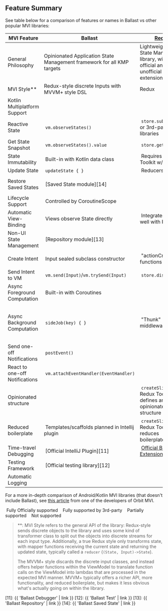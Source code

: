 ---
---

## Feature Summary

See table below for a comparison of features or names in Ballast vs other popular MVI libraries:

| MVI Feature                    | Ballast                                                                                                        | [Redux][20]                                                                                                               | [Orbit][30]                                                                                                                                       | [MVIKotlin][40]                                                                                              | [Uniflow-kt][50]                                                                                                                                                   |
|--------------------------------|----------------------------------------------------------------------------------------------------------------|---------------------------------------------------------------------------------------------------------------------------|---------------------------------------------------------------------------------------------------------------------------------------------------|--------------------------------------------------------------------------------------------------------------|--------------------------------------------------------------------------------------------------------------------------------------------------------------------|
| General Philosophy             | Opinionated Application State Management framework for all KMP targets                                         | Lightweight JS UI State Management library, with many official and unofficial extensions                                  | Fully-featured, low-profile UI MVI framework for Android                                                                                          | Redux implementation in Kotlin for Android                                                                   |                                                                                                                                                                    |
| MVI Style**                    | Redux-style discrete Inputs with MVVM+ style DSL                                                               | Redux                                                                                                                     | MVVM+                                                                                                                                             | Redux                                                                                                        | MVVM+                                                                                                                                                              |
| Kotlin Multiplatform Support   | <i class="fas fa-check-double" style="color: green"></i>&nbsp;                                                 | <i class="fas fa-ban" style="color: red"></i>&nbsp;                                                                       | <i class="fas fa-check-double" style="color: green"></i>&nbsp;                                                                                    | <i class="fas fa-check-double" style="color: green"></i>&nbsp;                                               | <i class="fas fa-ban" style="color: red"></i>&nbsp;                                                                                                                |
| Reactive State                 | <i class="fas fa-check-double" style="color: green"></i>&nbsp;`vm.observeStates()`                             | <i class="fas fa-minus-circle" style="color: #ebc634"></i>&nbsp;`store.subscribe()` or 3rd-party libraries                | <i class="fas fa-check-double" style="color: green"></i>&nbsp;`container.stateFlow`                                                               | <i class="fas fa-check-double" style="color: green"></i>&nbsp;`store.states(Observer<State>)`                | <i class="fas fa-check-double" style="color: green"></i>&nbsp;`onStates(viewModel) { }`                                                                            |
| Get State Snapshot             | <i class="fas fa-check-double" style="color: green"></i>&nbsp;`vm.observeStates().value`                       | <i class="fas fa-check-double" style="color: green"></i>&nbsp;`store.getState()`                                          | <i class="fas fa-check-double" style="color: green"></i>&nbsp;`container.stateFlow.value`                                                         | <i class="fas fa-check-double" style="color: green"></i>&nbsp;                                               | <i class="fas fa-ban" style="color: red"></i>&nbsp;                                                                                                                |
| State Immutability             | <i class="fas fa-check-double" style="color: green"></i>&nbsp;Built-in with Kotlin data class                  | <i class="fas fa-check" style="color: purple"></i>&nbsp;Requires Redux Toolkit w/ Immer                                   | <i class="fas fa-check-double" style="color: green"></i>&nbsp;Built-in with Kotlin data class                                                     | <i class="fas fa-check-double" style="color: green"></i>&nbsp;                                               | <i class="fas fa-check-double" style="color: green"></i>&nbsp;Built-in with Kotlin data class                                                                      |
| Update State                   | <i class="fas fa-check-double" style="color: green"></i>&nbsp;`updateState { }`                                | <i class="fas fa-check-double" style="color: green"></i>&nbsp;Reducers                                                    | <i class="fas fa-check-double" style="color: green"></i>&nbsp;`reduce { }`                                                                        | <i class="fas fa-check-double" style="color: green"></i>&nbsp;`Reducer<State, Intent>`                       | <i class="fas fa-check-double" style="color: green"></i>&nbsp;`setState { }`                                                                                       |
| Restore Saved States           | <i class="fas fa-check-double" style="color: green"></i>&nbsp;[Saved State module][14]                         | <i class="fas fa-ban" style="color: red"></i>&nbsp;                                                                       | <i class="fas fa-check-double" style="color: green"></i>&nbsp;Built-in                                                                            | <i class="fas fa-minus-circle" style="color: #ebc634"></i>&nbsp;Manual restoration with Essenty              | <i class="fas fa-minus-circle" style="color: #ebc634"></i>&nbsp;Only supports Android `SavedStateHandle`                                                           |
| Lifecycle Support              | <i class="fas fa-check-double" style="color: green"></i>&nbsp;Controlled by CoroutineScope                     | <i class="fas fa-ban" style="color: red"></i>&nbsp;                                                                       | <i class="fas fa-check-double" style="color: green"></i>&nbsp;Controlled by Android ViewModel                                                     | <i class="fas fa-minus-circle" style="color: #ebc634"></i>&nbsp;Manual control with Essenty/Binder utilities | <i class="fas fa-check-double" style="color: green"></i>&nbsp;Controlled by Android ViewModel                                                                      |
| Automatic View-Binding         | <i class="fas fa-ban" style="color: red"></i>&nbsp;Views observe State directly                                | <i class="fas fa-check" style="color: purple"></i>&nbsp;Integrates very well with React                                   | <i class="fas fa-ban" style="color: red"></i>&nbsp;Views observe State directly                                                                   | <i class="fas fa-minus-circle" style="color: #ebc634"></i>&nbsp;Optional `MviView` utility                   | <i class="fas fa-ban" style="color: red"></i>&nbsp;Views observe State directly                                                                                    |
| Non-UI State Management        | <i class="fas fa-check-double" style="color: green"></i>&nbsp;[Repository module][13]                          | <i class="fas fa-ban" style="color: red"></i>&nbsp;                                                                       | <i class="fas fa-ban" style="color: red"></i>&nbsp;                                                                                               | <i class="fas fa-ban" style="color: red"></i>&nbsp;                                                          | <i class="fas fa-ban" style="color: red"></i>&nbsp;                                                                                                                |
| Create Intent                  | <i class="fas fa-check-double" style="color: green"></i>&nbsp;Input sealed subclass constructor                | <i class="fas fa-check-double" style="color: green"></i>&nbsp;"actionCreators" functions                                  | <i class="fas fa-minus-circle" style="color: #ebc634"></i>&nbsp;Implicit, `fun vmAction() = intent { }`                                           | <i class="fas fa-check-double" style="color: green"></i>&nbsp;Input sealed subclass constructor              | <i class="fas fa-minus-circle" style="color: #ebc634"></i>&nbsp;Implicit, `fun vmAction = action { }`                                                              |
| Send Intent to VM              | <i class="fas fa-check-double" style="color: green"></i>&nbsp;`vm.send(Input)`/`vm.trySend(Input)`             | <i class="fas fa-check-double" style="color: green"></i>&nbsp;`store.dispatch()`                                          | <i class="fas fa-check-double" style="color: green"></i>&nbsp;Directly call VM function                                                           | <i class="fas fa-check-double" style="color: green"></i>&nbsp;`store.accept(Intent)`                         | <i class="fas fa-check-double" style="color: green"></i>&nbsp;Directly call VM function                                                                            |
| Async Foreground Computation   | <i class="fas fa-check-double" style="color: green"></i>&nbsp;Built-in with Coroutines                         | <i class="fas fa-ban" style="color: red"></i>&nbsp;                                                                       | <i class="fas fa-check-double" style="color: green"></i>&nbsp;Built-in with Coroutines                                                            | <i class="fas fa-ban" style="color: red"></i>&nbsp;                                                          | <i class="fas fa-check-double" style="color: green"></i>&nbsp;Built-in with Coroutines                                                                             |
| Async Background Computation   | <i class="fas fa-check-double" style="color: green"></i>&nbsp;`sideJob(key) { }`                               | <i class="fas fa-check" style="color: purple"></i>&nbsp;"Thunk" middleware                                                | <i class="fas fa-check-double" style="color: green"></i>&nbsp;`repeatOnSubscription { }`                                                          | <i class="fas fa-check-double" style="color: green"></i>&nbsp;Executors+Messages                             | <i class="fas fa-minus-circle" style="color: #ebc634"></i>&nbsp;Background work launched directly in Android viewModelScope. `onFlow` utility for processing Flows |
| Send one-off Notifications     | <i class="fas fa-check-double" style="color: green"></i>&nbsp;`postEvent()`                                    | <i class="fas fa-ban" style="color: red"></i>&nbsp;                                                                       | <i class="fas fa-check-double" style="color: green"></i>&nbsp;`postSideEffect()`                                                                  | <i class="fas fa-check-double" style="color: green"></i>&nbsp;publish(Label)                                 | <i class="fas fa-check-double" style="color: green"></i>&nbsp;`sendEvent()`                                                                                        |
| React to one-off Notifications | <i class="fas fa-check-double" style="color: green"></i>&nbsp;`vm.attachEventHandler(EventHandler)`            | <i class="fas fa-ban" style="color: red"></i>&nbsp;                                                                       | <i class="fas fa-check-double" style="color: green"></i>&nbsp;`container.sideEffectFlow.collect { }`                                              | <i class="fas fa-check-double" style="color: green"></i>&nbsp;`store.labels(Observer<Label>)`                | <i class="fas fa-check-double" style="color: green"></i>&nbsp;`onEvents(viewModel) { }`                                                                            |
| Opinionated structure          | <i class="fas fa-check-double" style="color: green"></i>&nbsp;                                                 | <i class="fas fa-check" style="color: purple"></i>&nbsp;`createSlice()` in Redux Toolkit defines an opinionated structure | <i class="fas fa-ban" style="color: red"></i>&nbsp;Intentionally unopinionated. "MVI without the baggage. It's so simple we think of it as MVVM+" | <i class="fas fa-ban" style="color: red"></i>&nbsp;                                                          | <i class="fas fa-ban" style="color: red"></i>&nbsp;Intentionally unopinionated                                                                                     |
| Reduced boilerplate            | <i class="fas fa-minus-circle" style="color: #ebc634"></i>&nbsp;Templates/scaffolds planned in Intellij plugin | <i class="fas fa-check" style="color: purple"></i>&nbsp;`createSlice()` in Redux Toolkit reduces boilerplate              | <i class="fas fa-check-double" style="color: green"></i>&nbsp;The whole framework was created to reduce boilerplate                               | <i class="fas fa-ban" style="color: red"></i>&nbsp;                                                          | <i class="fas fa-check-double" style="color: green"></i>&nbsp;The whole framework was created to reduce boilerplate                                                |
| Time-travel Debugging          | <i class="fas fa-check-double" style="color: green"></i>&nbsp;[Official IntelliJ Plugin][11]                   | <i class="fas fa-check-double" style="color: green"></i>&nbsp;[Official Browser Extension][21]                            | <i class="fas fa-ban" style="color: red"></i>&nbsp;                                                                                               | <i class="fas fa-check-double" style="color: green"></i>&nbsp;[Official IntelliJ Plugin][41]                 | <i class="fas fa-ban" style="color: red"></i>&nbsp;                                                                                                                |
| Testing Framework              | <i class="fas fa-check-double" style="color: green"></i>&nbsp;[Official testing library][12]                   | <i class="fas fa-ban" style="color: red"></i>&nbsp;                                                                       | <i class="fas fa-check-double" style="color: green"></i>&nbsp;[Official testing library][32]                                                      | <i class="fas fa-ban" style="color: red"></i>&nbsp;                                                          | <i class="fas fa-ban" style="color: red"></i>&nbsp;                                                                                                                |
| Automatic Logging              | <i class="fas fa-check-double" style="color: green"></i>&nbsp;                                                 | <i class="fas fa-ban" style="color: red"></i>&nbsp;                                                                       | <i class="fas fa-check-double" style="color: green"></i>&nbsp;                                                                                    | <i class="fas fa-check-double" style="color: green"></i>&nbsp;                                               | <i class="fas fa-check-double" style="color: green"></i>&nbsp;                                                                                                     |

For a more in-depth comparison of Android/Kotlin MVI libraries (that doesn't include Ballast), see [this article][01]
from one of the developers of Orbit MVI.

<i class="fas fa-check-double" style="color: green"></i>&nbsp;Fully Officially supported&nbsp;&nbsp;
<i class="fas fa-check" style="color: purple"></i>&nbsp;Fully supported by 3rd-party&nbsp;&nbsp;
<i class="fas fa-minus-circle" style="color: #ebc634"></i>&nbsp;Partially supported&nbsp;&nbsp;
<i class="fas fa-ban" style="color: red"></i>&nbsp;Not supported&nbsp;&nbsp;

> **: MVI Style refers to the general API of the library: Redux-style sends discrete objects to the library and uses some 
> kind of transformer class to split out the objects into discrete streams for each input type. Additionally, a true Redux
> style only transforms state, with mapper functions receiving the current state and returning the updated state, 
> typically called a `reducer` (`(State, Input)->State`).
> 
> The MVVM+ style discards the discrete input classes, and instead offers helper functions within the ViewModel to
> translate function calls on the ViewModel into lambdas that are processed in the expected MVI manner. MVVM+ typically
> offers a richer API, more functionality, and reduced boilerplate, but makes it less obvious what's actually going on 
> within the library.

[01]: https://appmattus.medium.com/top-android-mvi-libraries-in-2021-de1afe890f27

[11]: {{ 'Ballast Debugger' | link }}
[12]: {{ 'Ballast Test' | link }}
[13]: {{ 'Ballast Repository' | link }}
[14]: {{ 'Ballast Saved State' | link }}

[20]: https://github.com/reduxjs/redux
[21]: https://github.com/reduxjs/redux-devtools
[22]: https://redux.js.org/usage/writing-tests

[30]: https://github.com/orbit-mvi/orbit-mvi
[32]: https://orbit-mvi.org/Test/overview/

[40]: https://github.com/arkivanov/MVIKotlin
[41]: https://arkivanov.github.io/MVIKotlin/time_travel.html

[50]: https://github.com/uniflow-kt/uniflow-kt
